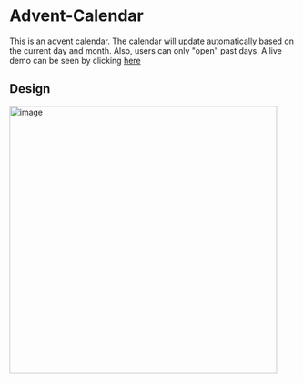 # Advent-Calendar
This is an advent calendar. The calendar will update automatically based on the current day and month. Also, users can only "open" past days. 
A live demo can be seen by clicking [here](https://villagewebcompanycic.github.io/Advent-Calendar/)
## Design  
<img width="470" alt="image" src="https://github.com/VillageWebCompanyCIC/Advent-Calendar/assets/83918638/8ca653f3-c7b7-4010-ac41-44b77449ec19">
